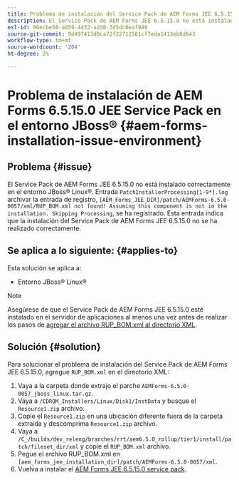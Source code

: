 ```yaml
---
title: Problema de instalación del Service Pack de AEM Forms JEE 6.5.15.0 en el entorno JBoss® Linux®
description: El Service Pack de AEM Forms JEE 6.5.15.0 no está instalado correctamente en el entorno JBoss® Linux®, los cambios de parche no se aplican al servidor de aplicaciones. Añada el archivo RUP_BOM.xml al directorio XML.
exl-id: 96ecbe58-a859-4432-a2d8-3d5dc0eaf989
source-git-commit: 9d497413d0ca72f22712581cf7eda1413eb8d643
workflow-type: tm+mt
source-wordcount: '204'
ht-degree: 2%

---
```


# Problema de instalación de AEM Forms 6.5.15.0 JEE Service Pack en el entorno JBoss® {#aem-forms-installation-issue-environment}

## Problema {#issue}

El Service Pack de AEM Forms JEE 6.5.15.0 no está instalado correctamente en el entorno JBoss® Linux®. Entrada `PatchInstallerProcessing[1-9*].log` archivar la entrada de registro, `[AEM_Forms_JEE_DIR]/patch/AEMForms-6.5.0-0057/xml/RUP_BOM.xml not found! Assuming this component is not in the installation. Skipping Processing`, se ha registrado. Esta entrada indica que la instalación del Service Pack de AEM Forms JEE 6.5.15.0 no se ha realizado correctamente.

## Se aplica a lo siguiente: {#applies-to}

Esta solución se aplica a:
* Entorno JBoss® Linux®

>[!NOTE]
>
> Asegúrese de que el Service Pack de AEM Forms JEE 6.5.15.0 esté instalado en el servidor de aplicaciones al menos una vez antes de realizar los pasos de [agregar el archivo RUP_BOM.xml al directorio XML](#solution-solution).

## Solución {#solution}

Para solucionar el problema de instalación del Service Pack de AEM Forms JEE 6.5.15.0, agregue `RUP_BOM.xml` en el directorio XML:
1. Vaya a la carpeta donde extrajo el parche `AEMForms-6.5.0-0057_jboss_linux.tar.gz`.
1. Vaya a `/CDROM_Installers/Linux/Disk1/InstData` y busque el `Resource1.zip` archivo.
1. Copie el `Resource1.zip` en una ubicación diferente fuera de la carpeta extraída y descomprima `Resource1.zip` archivo.
1. Vaya a `/C_/builds/dev_releng/branches/rrt/aem6.5.0_rollup/tier1/install/patch/fileset_dir/xml` y copie el `RUP_BOM.xml` archivo.
1. Pegue el archivo RUP_BOM.xml en `[aem_forms_jee_installation_dir]/patch/AEMForms-6.5.0-0057/xml`.
1. Vuelva a instalar el [AEM Forms JEE 6.5.15.0 service pack](https://experienceleague.adobe.com/docs/experience-manager-release-information/aem-release-updates/forms-updates/aem-forms-releases.html?lang=es).
